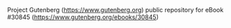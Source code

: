 Project Gutenberg (https://www.gutenberg.org) public repository for eBook #30845 (https://www.gutenberg.org/ebooks/30845)
